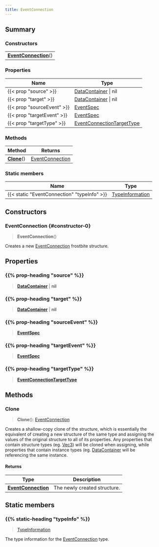 ```yaml
---
title: EventConnection
---
```



## Summary
### Constructors
| |
| ----------- |
| **[EventConnection](#constructor-0)**() |

### Properties
| Name | Type |
| ---- | ---- |
| {{< prop "source" >}} | [DataContainer](/vext/ref/shared/class/datacontainer) \| nil |
| {{< prop "target" >}} | [DataContainer](/vext/ref/shared/class/datacontainer) \| nil |
| {{< prop "sourceEvent" >}} | [EventSpec](/vext/ref/fb/eventspec) |
| {{< prop "targetEvent" >}} | [EventSpec](/vext/ref/fb/eventspec) |
| {{< prop "targetType" >}} | [EventConnectionTargetType](/vext/ref/fb/eventconnectiontargettype) |

### Methods
| Method | Returns |
| ------ | ---- |
| **[Clone](#clone)**() | [EventConnection](/vext/ref/fb/eventconnection) |

### Static members
| Name | Type |
| ---- | ---- |
| {{< static "EventConnection" "typeInfo" >}} | [TypeInformation](/vext/ref/shared/class/typeinformation) |

## Constructors
### EventConnection {#constructor-0}
> **EventConnection**()

Creates a new [EventConnection](/vext/ref/fb/eventconnection) frostbite structure.

## Properties
### {{% prop-heading "source" %}}
> **[DataContainer](/vext/ref/shared/class/datacontainer)** | **nil**

### {{% prop-heading "target" %}}
> **[DataContainer](/vext/ref/shared/class/datacontainer)** | **nil**

### {{% prop-heading "sourceEvent" %}}
> **[EventSpec](/vext/ref/fb/eventspec)**

### {{% prop-heading "targetEvent" %}}
> **[EventSpec](/vext/ref/fb/eventspec)**

### {{% prop-heading "targetType" %}}
> **[EventConnectionTargetType](/vext/ref/fb/eventconnectiontargettype)**

## Methods
### Clone
> **Clone**(): [EventConnection](/vext/ref/fb/eventconnection)

Creates a shallow-copy clone of the structure, which is essentially the equivalent of creating a new structure of the same type and assigning the values of the original structure to all of its properties. Any properties that contain structure types (eg. [Vec3](/vext/ref/shared/class/vec3)) will be cloned when assigning, while properties that contain instance types (eg. [DataContainer](/vext/ref/shared/class/datacontainer) will be referencing the same instance.

#### Returns
| Type | Description |
| ---- | ----------- |
| **[EventConnection](/vext/ref/fb/eventconnection)** | The newly created structure. |

## Static members
### {{% static-heading "typeInfo" %}}
> [TypeInformation](/vext/ref/shared/class/typeinformation)

The type information for the [EventConnection](/vext/ref/fb/eventconnection) type.

